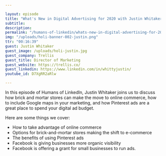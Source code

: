 ```yaml
---

layout: episode
title: "What's New in Digital Advertising for 2020 with Justin Whitaker"
subtitle: 
description: 
permalink: "/humans-of-linkedin/whats-new-in-digital-advertising-for-2020-with-justin-whitaker/"
img: "/uploads/holi-banner-002-justin.png"
ttr: "00:16:39"
guest: Justin Whitaker
guest_image: /uploads/holi-justin.jpg
guest_company: Trellis
guest_title: Director of Marketing
guest_website: https://trellis.co/
guest_linkedin: https://www.linkedin.com/in/whittyjustin/
youtube_id: D7XgRR2aRlw

---
```


In this episode of Humans of LinkedIn, Justin Whitaker joins us to discuss how brick and mortar stores can make the move to online commerce, how to include Google maps in your marketing, and how Pinterest ads are a great place to spend your digital ad budget. 

Here are some things we cover:

- How to take advantage of online commerce
- Options for brick-and-mortar stores making the shift to e-commerce
- The benefits of using Pinterest ads
- Facebook is giving businesses more organic visibility
- Facebook is offering a grant for small businesses to run ads.